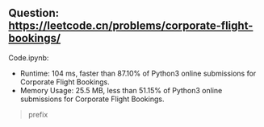 ## Question: https://leetcode.cn/problems/corporate-flight-bookings/

Code.ipynb:
* Runtime: 104 ms, faster than 87.10% of Python3 online submissions for Corporate Flight Bookings.
* Memory Usage: 25.5 MB, less than 51.15% of Python3 online submissions for Corporate Flight Bookings.
> prefix 

